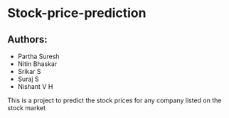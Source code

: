 # Stock-price-prediction

## Authors:

-   Partha Suresh
-   Nitin Bhaskar
-   Srikar S
-   Suraj S
-   Nishant V H

This is a project to predict the stock prices for any company listed on the stock market
